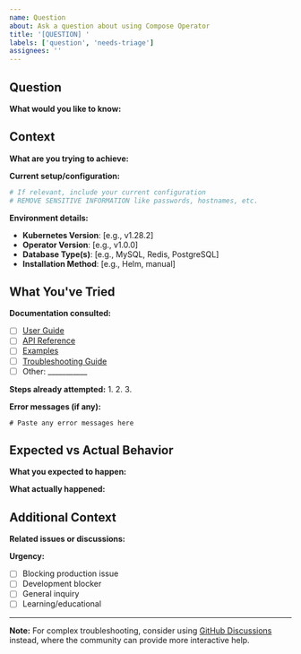 ```yaml
---
name: Question
about: Ask a question about using Compose Operator
title: '[QUESTION] '
labels: ['question', 'needs-triage']
assignees: ''
---
```


## Question

**What would you like to know:**
<!-- Please be as specific as possible with your question -->

## Context

**What are you trying to achieve:**
<!-- Describe your overall goal or use case -->

**Current setup/configuration:**
```yaml
# If relevant, include your current configuration
# REMOVE SENSITIVE INFORMATION like passwords, hostnames, etc.
```

**Environment details:**
- **Kubernetes Version**: [e.g., v1.28.2]
- **Operator Version**: [e.g., v1.0.0]
- **Database Type(s)**: [e.g., MySQL, Redis, PostgreSQL]
- **Installation Method**: [e.g., Helm, manual]

## What You've Tried

**Documentation consulted:**
- [ ] [User Guide](../../docs/user-guide/)
- [ ] [API Reference](../../docs/api-reference/)
- [ ] [Examples](../../examples/)
- [ ] [Troubleshooting Guide](../../docs/user-guide/troubleshooting.md)
- [ ] Other: ___________

**Steps already attempted:**
1. 
2. 
3. 

**Error messages (if any):**
```
# Paste any error messages here
```

## Expected vs Actual Behavior

**What you expected to happen:**
<!-- Describe what you thought would happen -->

**What actually happened:**
<!-- Describe what actually occurred -->

## Additional Context

**Related issues or discussions:**
<!-- Link any related GitHub issues or discussions -->

**Urgency:**
- [ ] Blocking production issue
- [ ] Development blocker  
- [ ] General inquiry
- [ ] Learning/educational

---

**Note:** For complex troubleshooting, consider using [GitHub Discussions](https://github.com/upmio/compose-operator/discussions) instead, where the community can provide more interactive help.
